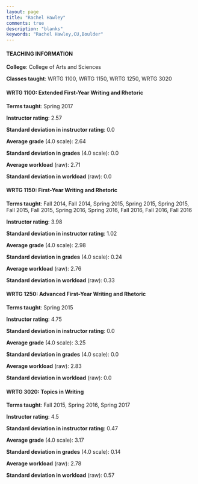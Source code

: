 ```yaml
---
layout: page
title: "Rachel Hawley" 
comments: true
description: "blanks"
keywords: "Rachel Hawley,CU,Boulder"
---
```

<head>
<script src="https://ajax.googleapis.com/ajax/libs/jquery/2.1.3/jquery.min.js"></script>
<script src="https://dl.dropboxusercontent.com/s/pc42nxpaw1ea4o9/highcharts.js?dl=0"></script>
<!-- <script src="../assets/js/highcharts.js"></script> -->
<style type="text/css">@font-face {
	font-family: "Bebas Neue";
	src: url(https://www.filehosting.org/file/details/544349/BebasNeue Regular.otf) format("opentype");
	}
	h1.Bebas { 
		font-family: "Bebas Neue", Verdana, Tahoma;
	}
</style>
</head>
	   
#### TEACHING INFORMATION

**College**: College of Arts and Sciences

**Classes taught**: WRTG 1100, WRTG 1150, WRTG 1250, WRTG 3020

#### WRTG 1100: Extended First-Year Writing and Rhetoric

**Terms taught**: Spring 2017

**Instructor rating**: 2.57

**Standard deviation in instructor rating**: 0.0

**Average grade** (4.0 scale): 2.64

**Standard deviation in grades** (4.0 scale): 0.0

**Average workload** (raw): 2.71

**Standard deviation in workload** (raw): 0.0

#### WRTG 1150: First-Year Writing and Rhetoric

**Terms taught**: Fall 2014, Fall 2014, Spring 2015, Spring 2015, Spring 2015, Fall 2015, Fall 2015, Spring 2016, Spring 2016, Fall 2016, Fall 2016, Fall 2016

**Instructor rating**: 3.98

**Standard deviation in instructor rating**: 1.02

**Average grade** (4.0 scale): 2.98

**Standard deviation in grades** (4.0 scale): 0.24

**Average workload** (raw): 2.76

**Standard deviation in workload** (raw): 0.33

#### WRTG 1250: Advanced First-Year Writing and Rhetoric

**Terms taught**: Spring 2015

**Instructor rating**: 4.75

**Standard deviation in instructor rating**: 0.0

**Average grade** (4.0 scale): 3.25

**Standard deviation in grades** (4.0 scale): 0.0

**Average workload** (raw): 2.83

**Standard deviation in workload** (raw): 0.0

#### WRTG 3020: Topics in Writing

**Terms taught**: Fall 2015, Spring 2016, Spring 2017

**Instructor rating**: 4.5

**Standard deviation in instructor rating**: 0.47

**Average grade** (4.0 scale): 3.17

**Standard deviation in grades** (4.0 scale): 0.14

**Average workload** (raw): 2.78

**Standard deviation in workload** (raw): 0.57


